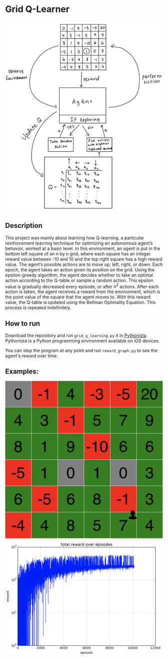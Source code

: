 # Grid Q-Learner
![](diagram.jpeg)

## Description
This project was mainly about learning how Q-learning, a particular reinforcement learning technique for optimizing an autonomous agent’s behavior, worked at a basic level. In this environment, an agent is put in the bottom left square of an n by n grid, where each square has an integer reward value between -10 and 10 and the top right square has a high reward value. The agent’s possible actions are to move up, left, right, or down. Each epoch, the agent takes an action given its position on the grid. Using the epsilon-greedy algorithm, the agent decides whether to take an optimal action according to the Q-table or sample a random action. This epsilon value is gradually decreased every episode, or after $n^2$ actions. After each action is taken, the agent receives a reward from the environment, which is the point value of the square that the agent moves to. With this reward value, the Q-table is updated using the Bellman Optimality Equation. This process is repeated indefinitely.

## How to run
Download the repository and run `grid_q_learning.py` it in [Pythonista](https://apps.apple.com/us/app/pythonista-3/id1085978097?ls=1). Pythonista is a Python programming environment available on iOS devices. 

You can stop the program at any point and run `reward_graph.py` to see the agent's reward over time.

## Examples:
![](example_grid.png)
![](example_reward.png)